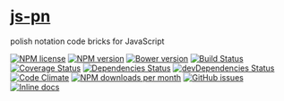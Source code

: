 [js-pn](http://aureooms.github.io/js-pn)
==

polish notation code bricks for JavaScript

[![NPM license](https://img.shields.io/npm/l/@aureooms/js-pn.svg?style=flat)](https://raw.githubusercontent.com/aureooms/js-pn/master/LICENSE)
[![NPM version](https://img.shields.io/npm/v/@aureooms/js-pn.svg?style=flat)](https://www.npmjs.org/package/@aureooms/js-pn)
[![Bower version](https://img.shields.io/bower/v/@aureooms/js-pn.svg?style=flat)](http://bower.io/search/?q=@aureooms/js-pn)
[![Build Status](https://img.shields.io/travis/aureooms/js-pn.svg?style=flat)](https://travis-ci.org/aureooms/js-pn)
[![Coverage Status](https://img.shields.io/coveralls/aureooms/js-pn.svg?style=flat)](https://coveralls.io/r/aureooms/js-pn)
[![Dependencies Status](https://img.shields.io/david/aureooms/js-pn.svg?style=flat)](https://david-dm.org/aureooms/js-pn#info=dependencies)
[![devDependencies Status](https://img.shields.io/david/dev/aureooms/js-pn.svg?style=flat)](https://david-dm.org/aureooms/js-pn#info=devDependencies)
[![Code Climate](https://img.shields.io/codeclimate/github/aureooms/js-pn.svg?style=flat)](https://codeclimate.com/github/aureooms/js-pn)
[![NPM downloads per month](https://img.shields.io/npm/dm/@aureooms/js-pn.svg?style=flat)](https://www.npmjs.org/package/@aureooms/js-pn)
[![GitHub issues](https://img.shields.io/github/issues/aureooms/js-pn.svg?style=flat)](https://github.com/aureooms/js-pn/issues)
[![Inline docs](http://inch-ci.org/github/aureooms/js-pn.svg?branch=master&style=shields)](http://inch-ci.org/github/aureooms/js-pn)
